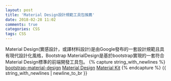 ```yaml
---
layout: post
title: 'Material Design設計規範工具包推薦'
date: 2018-02-28 11:02
comments: true
categories: CSS
tags: CSS
---
```

Material Design(實感設計，或譯材料設計)是由Google發布的一套設計規範且具有現代設計化風格，Bootstrap MaterialDesign是基於bootstrap實現的一套符合Material Design標準的前端開發工具包。
{% capture string_with_newlines %}
[bootstrap-material-design](https://fezvrasta.github.io/bootstrap-material-design/docs/4.0/getting-started/introduction/)
[Material Design](http://materializecss.com/about.html)
[Material Kit](https://www.creative-tim.com/product/material-kit?tracking=first-time#)
{% endcapture %}
{{ string_with_newlines | newline_to_br }}